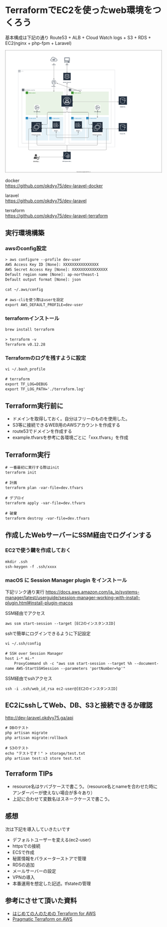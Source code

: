 
# TerraformでEC2を使ったweb環境をつくろう
基本構成は下記の通り
Route53 + ALB + Cloud Watch logs + S3 + RDS + EC2(nginx + php-fpm + Laravel)

![システム構成図](./system.svg)

docker  
https://github.com/okdyy75/dev-laravel-docker

laravel  
https://github.com/okdyy75/dev-laravel

terraform  
https://github.com/okdyy75/dev-laravel-terraform



## 実行環境構築
### awsのconfig設定
```
> aws configure --profile dev-user
AWS Access Key ID [None]: XXXXXXXXXXXXXXXX
AWS Secret Access Key [None]: XXXXXXXXXXXXXXXX
Default region name [None]: ap-northeast-1
Default output format [None]: json

cat ~/.aws/config

# aws-cliを使う際はuserを設定
export AWS_DEFAULT_PROFILE=dev-user
```

### terraformインストール
```
brew install terraform

> terraform -v
Terraform v0.12.28
```

### Terraformのログを残すように設定
```
vi ~/.bash_profile

# terraform
export TF_LOG=DEBUG
export TF_LOG_PATH='./terraform.log'
```

## Terraform実行前に
- ドメインを取得しておく。自分はフリーのものを使用した。
- S3等に接続できるWEB用のAWSアカウントを作成する
- route53でドメインを作成する
- example.tfvarsを参考に各環境ごとに「xxx.tfvars」を作成

## Terraform実行
```
# 一番最初に実行する際はinit
terraform init

# 計画
terraform plan -var-file=dev.tfvars

# デプロイ
terraform apply -var-file=dev.tfvars

# 破棄
terraform destroy -var-file=dev.tfvars
```

## 作成したWebサーバーにSSM経由でログインする

### EC2で使う鍵を作成しておく
```
mkdir .ssh
ssh-keygen -f .ssh/xxxx
```

### macOS に Session Manager plugin をインストール
下記リンク通り実行
https://docs.aws.amazon.com/ja_jp/systems-manager/latest/userguide/session-manager-working-with-install-plugin.html#install-plugin-macos

SSM経由でアクセス
```
aws ssm start-session --target [EC2のインスタンスID]
```

sshで簡単にログインできるように下記設定
```
vi ~/.ssh/config

# SSH over Session Manager
host i-* mi-*
    ProxyCommand sh -c "aws ssm start-session --target %h --document-name AWS-StartSSHSession --parameters 'portNumber=%p'"
```

SSM経由でsshアクセス
```
ssh -i .ssh/web_id_rsa ec2-user@[EC2のインスタンスID]
```

## EC2にsshしてWeb、DB、S3と接続できるか確認
http://dev-laravel.okdyy75.ga/api

```
# DBのテスト
php artisan migrate
php artisan migrate:rollback

# S3のテスト
echo "テストです！" > storage/test.txt
php artisan test:s3 store test.txt
```


## Terraform TIPs
- resource名はケバブケースで書こう。（resource名とnameを合わせた時にアンダーバーが使えない場合が多々あり）
- 上記に合わせて変数名はスネークケースで書こう。


## 感想

次は下記を導入していきたいです
- デフォルトユーザーを変える(ec2-user)
- httpsでの接続
- ECSで作成
- 秘匿情報をパラメーターストアで管理
- RDSの追加
- メールサーバーの設定
- VPNの導入
- 本番運用を想定した記述。tfstateの管理


## 参考にさせて頂いた資料
- [はじめての人のための Terraform for AWS](https://booth.pm/ja/items/1891536)
- [Pragmatic Terraform on AWS](https://booth.pm/ja/items/1318735)
